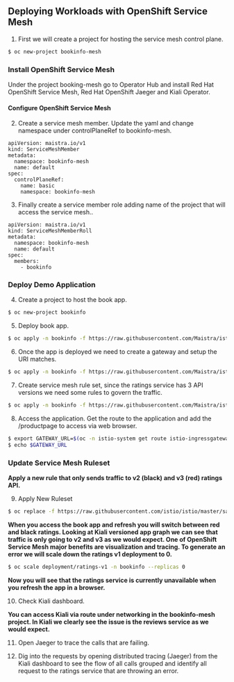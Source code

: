## Deploying Workloads with OpenShift Service Mesh

1. First we will create a project for hosting the service mesh control plane.

```bash 
$ oc new-project bookinfo-mesh
```
### Install OpenShift Service Mesh
Under the project booking-mesh go to Operator Hub and install Red Hat OpenShift Service Mesh, Red Hat OpenShift Jaeger and Kiali Operator. 


#### Configure OpenShift Service Mesh

2. Create a service mesh member. Update the yaml and change namespace under controlPlaneRef to bookinfo-mesh.
```
apiVersion: maistra.io/v1
kind: ServiceMeshMember
metadata:
  namespace: bookinfo-mesh
  name: default
spec:
  controlPlaneRef:
    name: basic
    namespace: bookinfo-mesh
```    

3. Finally create a service member role adding name of the project that will access the service mesh..
```
apiVersion: maistra.io/v1
kind: ServiceMeshMemberRoll
metadata:
  namespace: bookinfo-mesh
  name: default
spec:
  members:
    - bookinfo
```    
### Deploy Demo Application

4. Create a project to host the book app.

```bash
$ oc new-project bookinfo
```
5. Deploy book app.
```bash
$ oc apply -n bookinfo -f https://raw.githubusercontent.com/Maistra/istio/maistra-2.0/samples/bookinfo/platform/kube/bookinfo.yaml
```
6. Once the app is deployed we need to create a gateway and setup the URI matches.

```bash
$ oc apply -n bookinfo -f https://raw.githubusercontent.com/Maistra/istio/maistra-2.0/samples/bookinfo/networking/bookinfo-gateway.yaml
```
7. Create service mesh rule set, since the ratings service has 3 API versions we need some rules to govern the traffic.

```bash
$ oc apply -n bookinfo -f https://raw.githubusercontent.com/Maistra/istio/maistra-2.0/samples/bookinfo/networking/destination-rule-all.yaml
```
8. Access the application. Get the route to the application and add the /productpage to access via web browser.

```bash
$ export GATEWAY_URL=$(oc -n istio-system get route istio-ingressgateway -o jsonpath='{.spec.host}')
$ echo $GATEWAY_URL
```
### Update Service Mesh Ruleset

****Apply a new rule that only sends traffic to v2 (black) and v3 (red) ratings API.****

9. Apply New Ruleset
```bash
$ oc replace -f https://raw.githubusercontent.com/istio/istio/master/samples/bookinfo/networking/virtual-service-reviews-v2-v3.yaml
```
****When you access the book app and refresh you will switch between red and black ratings. Looking at Kiali versioned app graph we can see that traffic is only going to v2 and v3 as we would expect.
One of OpenShift Service Mesh major benefits are visualization and tracing. To generate an error we will scale down the ratings v1 deployment to 0.****

```bash
$ oc scale deployment/ratings-v1 -n bookinfo --replicas 0
```
****Now you will see that the ratings service is currently unavailable when you refresh the app in a browser.****

10. Check Kiali dashboard.

****You can access Kiali via route under networking in the bookinfo-mesh project. In Kiali we clearly see the issue is the reviews service as we would expect.****

11. Open Jaeger to trace the calls that are failing.

12. Dig into the requests by opening distributed tracing (Jaeger) from the Kiali dashboard to see the flow of all calls grouped and identify all request to the ratings service that are throwing an error.
